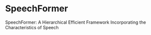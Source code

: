 # SpeechFormer
SpeechFormer: A Hierarchical Efficient Framework Incorporating the Characteristics of Speech
